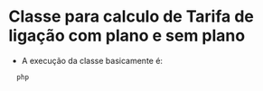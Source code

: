 # Classe para calculo de Tarifa de ligação com plano e sem plano

- A execução da classe basicamente é:

```
  php 
```
